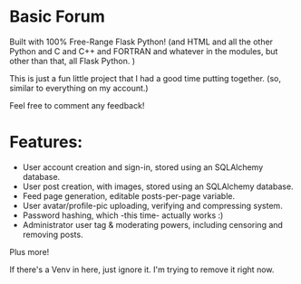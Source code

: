 # Basic Forum

Built with 100% Free-Range Flask Python! (and HTML and all the other Python and C and C++ and FORTRAN and whatever in the modules, but other than that, all Flask Python. )

This is just a fun little project that I had a good time putting together. (so, similar to everything on my account.)

Feel free to comment any feedback! 

# Features:
- User account creation and sign-in, stored using an SQLAlchemy database.
- User post creation, with images, stored using an SQLAlchemy database.
- Feed page generation, editable posts-per-page variable. 
- User avatar/profile-pic uploading, verifying and compressing system.
- Password hashing, which -this time- actually works :)
- Administrator user tag & moderating powers, including censoring and removing posts.

Plus more!
  



If there's a Venv in here, just ignore it. I'm trying to remove it right now.

